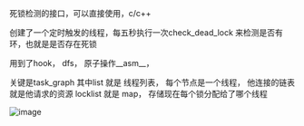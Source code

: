 死锁检测的接口，可以直接使用，c/c++

创建了一个定时触发的线程，每五秒执行一次check_dead_lock 来检测是否有环，也就是是否存在死锁

用到了hook， dfs， 原子操作__asm__， 

关键是task_graph
其中list 就是 线程列表， 每个节点是一个线程， 他连接的链表就是他请求的资源
locklist 就是 map， 存储现在每个锁分配给了哪个线程


![image](https://github.com/user-attachments/assets/1440ad3b-855a-4d7d-bdc3-3e8c73c32c39)
